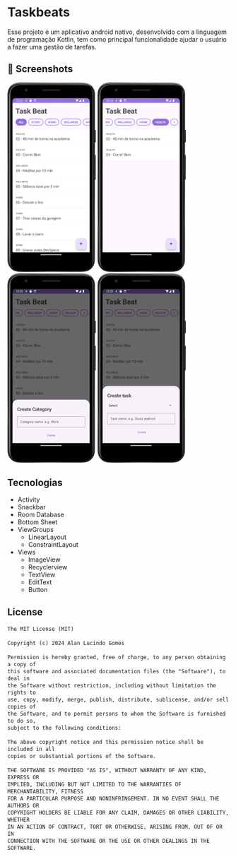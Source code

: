 # Taskbeats
Esse projeto é um aplicativo android nativo, desenvolvido com a linguagem de programação Kotlin, tem como principal funcionalidade ajudar o usuário a fazer uma gestão de tarefas.

## :camera_flash: Screenshots
<p float="left">
  <img src="https://github.com/alanliongar/taskbeats_00/blob/main/Taskbeat01.png" width="200" />
  <img src="https://github.com/alanliongar/taskbeats_00/blob/main/Taskbeat02.png" width="200" /> 
  <img src="https://github.com/alanliongar/taskbeats_00/blob/main/Taskbeat03.png" width="200" />
  <img src="https://github.com/alanliongar/taskbeats_00/blob/main/Taskbeat04.png" width="200" />
</p>

## Tecnologias
- Activity
- Snackbar
- Room Database
- Bottom Sheet
- ViewGroups
  - LinearLayout
  - ConstraintLayout
- Views
  - ImageView
  - Recyclerview
  - TextView
  - EditText
  - Button

## License
```
The MIT License (MIT)

Copyright (c) 2024 Alan Lucindo Gomes

Permission is hereby granted, free of charge, to any person obtaining a copy of
this software and associated documentation files (the "Software"), to deal in
the Software without restriction, including without limitation the rights to
use, copy, modify, merge, publish, distribute, sublicense, and/or sell copies of
the Software, and to permit persons to whom the Software is furnished to do so,
subject to the following conditions:

The above copyright notice and this permission notice shall be included in all
copies or substantial portions of the Software.

THE SOFTWARE IS PROVIDED "AS IS", WITHOUT WARRANTY OF ANY KIND, EXPRESS OR
IMPLIED, INCLUDING BUT NOT LIMITED TO THE WARRANTIES OF MERCHANTABILITY, FITNESS
FOR A PARTICULAR PURPOSE AND NONINFRINGEMENT. IN NO EVENT SHALL THE AUTHORS OR
COPYRIGHT HOLDERS BE LIABLE FOR ANY CLAIM, DAMAGES OR OTHER LIABILITY, WHETHER
IN AN ACTION OF CONTRACT, TORT OR OTHERWISE, ARISING FROM, OUT OF OR IN
CONNECTION WITH THE SOFTWARE OR THE USE OR OTHER DEALINGS IN THE SOFTWARE.
```
